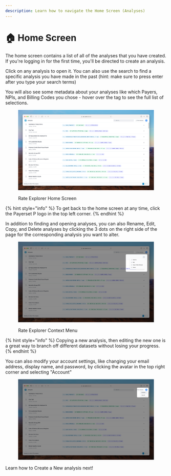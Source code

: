 ```yaml
---
description: Learn how to navigate the Home Screen (Analyses)
---
```


# 🏠 Home Screen

The home screen contains a list of all of the analyses that you have created. If you're logging in for the first time, you'll be directed to create an analysis.&#x20;

Click on any analysis to open it. You can also use the search to find a specific analysis you have made in the past (hint: make sure to press enter after you type your search terms)

You will also see some metadata about your analyses like which Payers, NPIs, and Billing Codes you chose - hover over the tag to see the full list of selections.

<figure><img src="../../.gitbook/assets/CleanShot 2024-03-19 at 17.22.03@2x.png" alt=""><figcaption><p>Rate Explorer Home Screen</p></figcaption></figure>

{% hint style="info" %}
To get back to the home screen at any time, click the Payerset P logo in the top left corner.
{% endhint %}

In addition to finding and opening analyses, you can also Rename, Edit, Copy, and Delete analyses by clicking the 3 dots on the right side of the page for the corresponding analysis you want to alter.&#x20;

<figure><img src="../../.gitbook/assets/CleanShot 2024-03-19 at 17.23.50@2x.png" alt=""><figcaption><p>Rate Explorer Context Menu</p></figcaption></figure>

{% hint style="info" %}
Copying a new analysis, then editing the new one is a great way to branch off different datasets without losing your progress.
{% endhint %}

You can also modify your account settings, like changing your email address, display name, and password, by clicking the avatar in the top right corner and selecting "Account"

<figure><img src="../../.gitbook/assets/CleanShot 2024-03-19 at 17.27.04@2x.png" alt=""><figcaption></figcaption></figure>

Learn how to Create a New analysis next!
